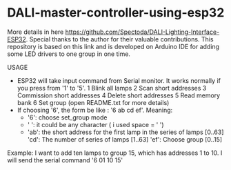 # DALI-master-controller-using-esp32

More details in here https://github.com/Spectoda/DALI-Lighting-Interface-ESP32. Special thanks to the author for their valuable contributions.
This repository is based on this link and is developed on Arduino IDE for adding some LED drivers to one group in one time.

USAGE 
- ESP32 will take input command from Serial monitor. It works normally if you press from '1' to '5'.
  1 Blink all lamps
  2 Scan short addresses
  3 Commission short addresses
  4 Delete short addresses
  5 Read memory bank
  6 Set group (open README.txt for more details)
- If choosing '6', the form be like : '6 ab cd ef'. Meaning:
  + '6': choose set_group mode
  + ' ': it could be any character ( i used space = ' ')
  + 'ab': the short address for the first lamp in the series of lamps [0..63]
  'cd': The number of series of lamps [1..63]
  'ef': Choose group [0..15]

Example: I want to add ten lamps to group 15, which has addresses 1 to 10. I will send the serial command '6 01 10 15'
